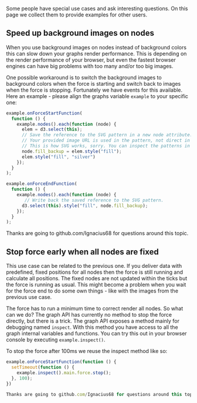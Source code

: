 Some people have special use cases and ask interesting questions. On this page we collect them to provide examples for other users.


## Speed up background images on nodes

When you use background images on nodes instead of background colors this can slow down your graphs render performance. This is depending on the render performance of your browser, but even the fastest browser engines can have big problems with too many and/or too big images.

One possible workaround is to switch the background images to background colors when the force is starting and switch back to images when the force is stopping. Fortunately we have events for this available. Here an example - please align the graphs variable `example` to your specific one:

```js
example.onForceStartFunction(
  function () {
    example.nodes().each(function (node) {
      elem = d3.select(this);
      // Save the reference to the SVG pattern in a new node attribute.
      // Your provided image URL is used in the pattern, not direct in the fill attribute.
      // This is how SVG works, sorry. You can inspect the patterns in your browser console.
      node.fill_backup = elem.style("fill");
      elem.style("fill", "silver")
    });
  }
);

example.onForceEndFunction(
  function () {
    example.nodes().each(function (node) {
       // Write back the saved reference to the SVG pattern.
      d3.select(this).style("fill", node.fill_backup);
    });
  }
);
```

Thanks are going to github.com/Ignacius68 for questions around this topic.


## Stop force early when all nodes are fixed

This use case can be related to the previous one. If you deliver data with predefined, fixed positions for all nodes then the force is still running and calculate all positions. The fixed nodes are not updated within the ticks but the force is running as usual. This might become a problem when you wait for the force end to do some own things - like with the images from the previous use case.

The force has to run a minimum time to correct render all nodes. So what can we do? The graph API has currently no method to stop the force directly, but there is a trick. The graph API exposes a method mainly for debugging named `inspect`. With this method you have access to all the graph internal variables and functions. You can try this out in your browser console by executing `example.inspect()`.

To stop the force after 100ms we reuse the inspect method like so:

```js
example.onForceStartFunction(function () {
  setTimeout(function () {
    example.inspect().main.force.stop();
  }, 100);
})

Thanks are going to github.com/Ignacius68 for questions around this topic.
